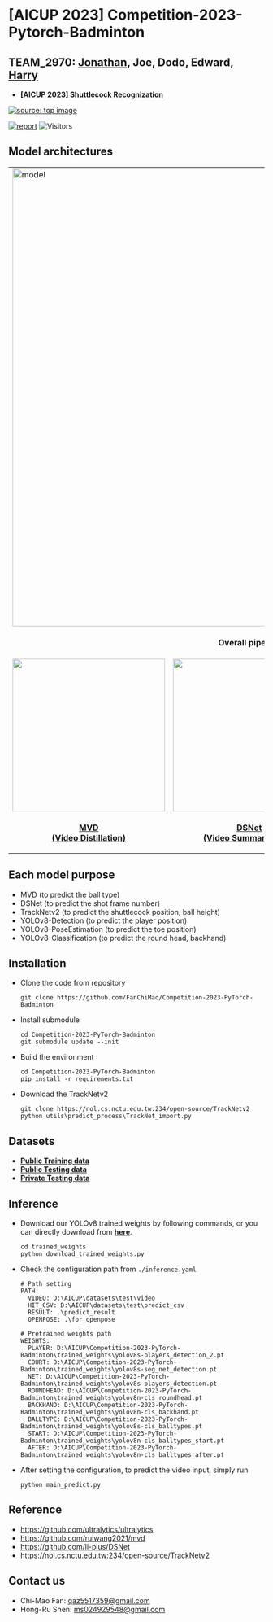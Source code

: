 # [AICUP 2023] Competition-2023-Pytorch-Badminton

## TEAM_2970: [Jonathan](https://github.com/FanChiMao), Joe, Dodo, Edward, [Harry](https://github.com/SHRHarry)  

- [**[AICUP 2023] Shuttlecock Recognization**](https://aidea-web.tw/topic/cbea66cc-a993-4be8-933d-1aa9779001f8)  

<a href="https://aidea-web.tw/topic/cbea66cc-a993-4be8-933d-1aa9779001f8" target="_blank"><img src="https://i.imgur.com/rwfx1h8.png" title="source: top image" /></a>  

[![report](https://img.shields.io/badge/Supplementary-Report-yellow)](https://drive.google.com/file/d/1bBWmC9laZLcsNunM-4R0B0-r_z41eIDL/view?usp=sharing)
![Visitors](https://api.visitorbadge.io/api/visitors?path=https%3A%2F%2Fgithub.com%2FFanChiMao%2FCompetition-2023-Pytorch-Badminton&label=visitors&countColor=%232ccce4&style=plastic)

## Model architectures

<table xmlns="http://www.w3.org/1999/html">
  <tr>
    <td colspan="3"><img src = "https://i.imgur.com/VxSoOm7.png" alt="model" width="900"> </td>  
  </tr>
  <tr>
    <td colspan="3"><p align="center"><b>Overall pipeline</b></p></td>
  </tr>
  
  <tr>
    <td> <a href="https://arxiv.org/abs/2212.04500" target="_blank"><img src = "https://i.imgur.com/arDSL6L.png" width="300"></a> </td>
    <td> <a href="https://ieeexplore.ieee.org/document/9275314" target="_blank"><img src = "https://i.imgur.com/KrS4cta.png" width="300"></a> </td>
    <td> <a href="https://ieeexplore.ieee.org/document/9302757" target="_blank"><img src = "https://i.imgur.com/hkrGkDe.png" width="300"></a> </td>
  </tr>
  <tr>
    <td><a href="https://github.com/ruiwang2021/mvd" target="_blank"><p align="center"><b>MVD<br>(Video Distillation)</b></p></a></td>
    <td><a href="https://github.com/li-plus/DSNet" target="_blank"><p align="center"> <b>DSNet<br>(Video Summarization)</b></p></a></td>
    <td><a href="https://nol.cs.nctu.edu.tw:234/open-source/TrackNetv2" target="_blank"><p align="center"> <b>TrackNetv2<br>(Video Segmentation)</b></p></a></td>
  </tr>
</table>

## Each model purpose
- MVD (to predict the ball type)
- DSNet (to predict the shot frame number)
- TrackNetv2 (to predict the shuttlecock position, ball height)
- YOLOv8-Detection (to predict the player position)
- YOLOv8-PoseEstimation (to predict the toe position)
- YOLOv8-Classification (to predict the round head, backhand)

## Installation  
- Clone the code from repository  
    ```
    git clone https://github.com/FanChiMao/Competition-2023-PyTorch-Badminton
    ```
- Install submodule
  ```
  cd Competition-2023-PyTorch-Badminton
  git submodule update --init
  ```

- Build the environment
    ```
    cd Competition-2023-PyTorch-Badminton
    pip install -r requirements.txt
    ```

- Download the TrackNetv2
    ```
    git clone https://nol.cs.nctu.edu.tw:234/open-source/TrackNetv2
    python utils\predict_process\TrackNet_import.py
    ```

## Datasets  
- [**Public Training data**](https://drive.google.com/drive/folders/16fJ4fKBQs-xvJI8jGq02k0MnLFAIcg30?usp=sharing) 
- [**Public Testing data**](https://drive.google.com/drive/folders/1_k5u7bnnPa890a_Mc9DHpU2lbQkPFR28?usp=drive_link)  
- [**Private Testing data**](https://drive.google.com/drive/folders/1-seTiss3bGpF9T2tHQofQV4BKEKfaV71?usp=drive_link)  


## Inference 
- Download our YOLOv8 trained weights by following commands, or you can directly download from [**here**](https://github.com/FanChiMao/Competition-2023-PyTorch-Badminton/releases/tag/v0.0).

    ```
    cd trained_weights
    python download_trained_weights.py
    ```
    
- Check the configuration path from `./inference.yaml`
    ```
    # Path setting
    PATH:
      VIDEO: D:\AICUP\datasets\test\video
      HIT_CSV: D:\AICUP\datasets\test\predict_csv
      RESULT: .\predict_result
      OPENPOSE: .\for_openpose
    
    # Pretrained weights path
    WEIGHTS:
      PLAYER: D:\AICUP\Competition-2023-PyTorch-Badminton\trained_weights\yolov8s-players_detection_2.pt
      COURT: D:\AICUP\Competition-2023-PyTorch-Badminton\trained_weights\yolov8s-seg_net_detection.pt
      NET: D:\AICUP\Competition-2023-PyTorch-Badminton\trained_weights\yolov8s-players_detection.pt
      ROUNDHEAD: D:\AICUP\Competition-2023-PyTorch-Badminton\trained_weights\yolov8n-cls_roundhead.pt
      BACKHAND: D:\AICUP\Competition-2023-PyTorch-Badminton\trained_weights\yolov8n-cls_backhand.pt
      BALLTYPE: D:\AICUP\Competition-2023-PyTorch-Badminton\trained_weights\yolov8s-cls_balltypes.pt
      START: D:\AICUP\Competition-2023-PyTorch-Badminton\trained_weights\yolov8n-cls_balltypes_start.pt
      AFTER: D:\AICUP\Competition-2023-PyTorch-Badminton\trained_weights\yolov8n-cls_balltypes_after.pt
    ```
  
- After setting the configuration, to predict the video input, simply run 
    ```
    python main_predict.py
    ```

## Reference  
- https://github.com/ultralytics/ultralytics
- https://github.com/ruiwang2021/mvd
- https://github.com/li-plus/DSNet
- https://nol.cs.nctu.edu.tw:234/open-source/TrackNetv2


## Contact us  
- Chi-Mao Fan: qaz5517359@gmail.com  
- Hong-Ru Shen: ms024929548@gmail.com  

